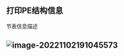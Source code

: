## 打印PE结构信息



节表信息描述

## ![image-20221102191045573](F:\liming\md\od_img\image-20221102191045573.png)


